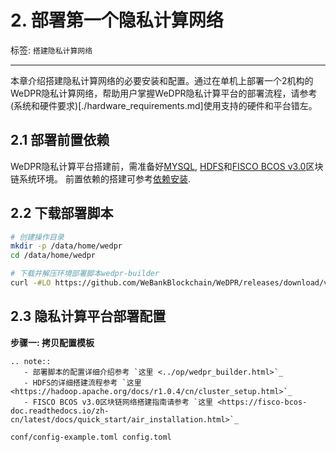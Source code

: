 # 2. 部署第一个隐私计算网络

标签: ``搭建隐私计算网络``

----

本章介绍搭建隐私计算网络的必要安装和配置。通过在单机上部署一个2机构的WeDPR隐私计算网络，帮助用户掌握WeDPR隐私计算平台的部署流程，请参考(系统和硬件要求)[./hardware_requirements.md]使用支持的硬件和平台错左。

## 2.1 部署前置依赖

WeDPR隐私计算平台搭建前，需准备好[MYSQL](https://hub.docker.com/_/mysql), [HDFS](https://github.com/apache/hadoop/tree/trunk)和[FISCO BCOS v3.0]((https://fisco-bcos-doc.readthedocs.io/zh-cn/latest/index.html))区块链系统环境。
前置依赖的搭建可参考[依赖安装](../op/pre_installation.md).


## 2.2 下载部署脚本

```bash
# 创建操作目录
mkdir -p /data/home/wedpr
cd /data/home/wedpr

# 下载并解压环境部署脚本wedpr-builder
curl -#LO https://github.com/WeBankBlockchain/WeDPR/releases/download/v3.0.0/wedpr-builder.tar.gz && tar -xvf wedpr-builder.tar.gz && cd wedpr-builder
```

## 2.3 隐私计算平台部署配置

**步骤一: 拷贝配置模板**

```eval_rst
.. note::
   - 部署脚本的配置详细介绍参考 `这里 <../op/wedpr_builder.html>`_
   - HDFS的详细搭建流程参考 `这里 <https://hadoop.apache.org/docs/r1.0.4/cn/cluster_setup.html>`_ 
   - FISCO BCOS v3.0区块链网络搭建指南请参考 `这里 <https://fisco-bcos-doc.readthedocs.io/zh-cn/latest/docs/quick_start/air_installation.html>`_
```

```bash
conf/config-example.toml config.toml
```


